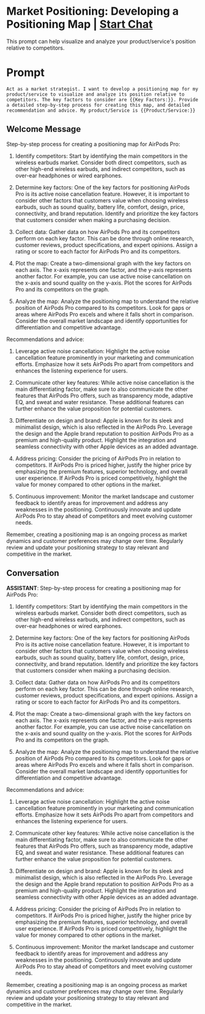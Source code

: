 

# Market Positioning: Developing a Positioning Map | [Start Chat](https://gptcall.net/chat.html?data=%7B%22contact%22%3A%7B%22id%22%3A%22fX2fkEeRYppfJIUE9nabH%22%2C%22flow%22%3Atrue%7D%7D)
This prompt can help visualize and analyze your product/service's position relative to competitors. 

# Prompt

```
Act as a market strategist. I want to develop a positioning map for my product/service to visualize and analyze its position relative to competitors. The key factors to consider are {{Key Factors:}}. Provide a detailed step-by-step process for creating this map, and detailed recommendation and advice. My product/Service is {{Product/Service:}}
```

## Welcome Message
Step-by-step process for creating a positioning map for AirPods Pro:



1. Identify competitors: Start by identifying the main competitors in the wireless earbuds market. Consider both direct competitors, such as other high-end wireless earbuds, and indirect competitors, such as over-ear headphones or wired earphones.



2. Determine key factors: One of the key factors for positioning AirPods Pro is its active noise cancellation feature. However, it is important to consider other factors that customers value when choosing wireless earbuds, such as sound quality, battery life, comfort, design, price, connectivity, and brand reputation. Identify and prioritize the key factors that customers consider when making a purchasing decision.



3. Collect data: Gather data on how AirPods Pro and its competitors perform on each key factor. This can be done through online research, customer reviews, product specifications, and expert opinions. Assign a rating or score to each factor for AirPods Pro and its competitors.



4. Plot the map: Create a two-dimensional graph with the key factors on each axis. The x-axis represents one factor, and the y-axis represents another factor. For example, you can use active noise cancellation on the x-axis and sound quality on the y-axis. Plot the scores for AirPods Pro and its competitors on the graph.



5. Analyze the map: Analyze the positioning map to understand the relative position of AirPods Pro compared to its competitors. Look for gaps or areas where AirPods Pro excels and where it falls short in comparison. Consider the overall market landscape and identify opportunities for differentiation and competitive advantage.



Recommendations and advice:



1. Leverage active noise cancellation: Highlight the active noise cancellation feature prominently in your marketing and communication efforts. Emphasize how it sets AirPods Pro apart from competitors and enhances the listening experience for users.



2. Communicate other key features: While active noise cancellation is the main differentiating factor, make sure to also communicate the other features that AirPods Pro offers, such as transparency mode, adaptive EQ, and sweat and water resistance. These additional features can further enhance the value proposition for potential customers.



3. Differentiate on design and brand: Apple is known for its sleek and minimalist design, which is also reflected in the AirPods Pro. Leverage the design and the Apple brand reputation to position AirPods Pro as a premium and high-quality product. Highlight the integration and seamless connectivity with other Apple devices as an added advantage.



4. Address pricing: Consider the pricing of AirPods Pro in relation to competitors. If AirPods Pro is priced higher, justify the higher price by emphasizing the premium features, superior technology, and overall user experience. If AirPods Pro is priced competitively, highlight the value for money compared to other options in the market.



5. Continuous improvement: Monitor the market landscape and customer feedback to identify areas for improvement and address any weaknesses in the positioning. Continuously innovate and update AirPods Pro to stay ahead of competitors and meet evolving customer needs.



Remember, creating a positioning map is an ongoing process as market dynamics and customer preferences may change over time. Regularly review and update your positioning strategy to stay relevant and competitive in the market.

## Conversation

**ASSISTANT**: Step-by-step process for creating a positioning map for AirPods Pro:



1. Identify competitors: Start by identifying the main competitors in the wireless earbuds market. Consider both direct competitors, such as other high-end wireless earbuds, and indirect competitors, such as over-ear headphones or wired earphones.



2. Determine key factors: One of the key factors for positioning AirPods Pro is its active noise cancellation feature. However, it is important to consider other factors that customers value when choosing wireless earbuds, such as sound quality, battery life, comfort, design, price, connectivity, and brand reputation. Identify and prioritize the key factors that customers consider when making a purchasing decision.



3. Collect data: Gather data on how AirPods Pro and its competitors perform on each key factor. This can be done through online research, customer reviews, product specifications, and expert opinions. Assign a rating or score to each factor for AirPods Pro and its competitors.



4. Plot the map: Create a two-dimensional graph with the key factors on each axis. The x-axis represents one factor, and the y-axis represents another factor. For example, you can use active noise cancellation on the x-axis and sound quality on the y-axis. Plot the scores for AirPods Pro and its competitors on the graph.



5. Analyze the map: Analyze the positioning map to understand the relative position of AirPods Pro compared to its competitors. Look for gaps or areas where AirPods Pro excels and where it falls short in comparison. Consider the overall market landscape and identify opportunities for differentiation and competitive advantage.



Recommendations and advice:



1. Leverage active noise cancellation: Highlight the active noise cancellation feature prominently in your marketing and communication efforts. Emphasize how it sets AirPods Pro apart from competitors and enhances the listening experience for users.



2. Communicate other key features: While active noise cancellation is the main differentiating factor, make sure to also communicate the other features that AirPods Pro offers, such as transparency mode, adaptive EQ, and sweat and water resistance. These additional features can further enhance the value proposition for potential customers.



3. Differentiate on design and brand: Apple is known for its sleek and minimalist design, which is also reflected in the AirPods Pro. Leverage the design and the Apple brand reputation to position AirPods Pro as a premium and high-quality product. Highlight the integration and seamless connectivity with other Apple devices as an added advantage.



4. Address pricing: Consider the pricing of AirPods Pro in relation to competitors. If AirPods Pro is priced higher, justify the higher price by emphasizing the premium features, superior technology, and overall user experience. If AirPods Pro is priced competitively, highlight the value for money compared to other options in the market.



5. Continuous improvement: Monitor the market landscape and customer feedback to identify areas for improvement and address any weaknesses in the positioning. Continuously innovate and update AirPods Pro to stay ahead of competitors and meet evolving customer needs.



Remember, creating a positioning map is an ongoing process as market dynamics and customer preferences may change over time. Regularly review and update your positioning strategy to stay relevant and competitive in the market.

